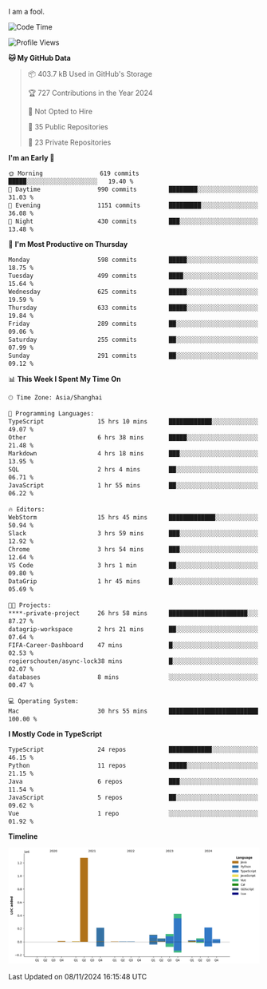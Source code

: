 I am a fool.

<!--START_SECTION:waka-->
![Code Time](http://img.shields.io/badge/Code%20Time-2%2C056%20hrs%2030%20mins-blue)

![Profile Views](http://img.shields.io/badge/Profile%20Views-0-blue)

**🐱 My GitHub Data** 

> 📦 403.7 kB Used in GitHub's Storage 
 > 
> 🏆 727 Contributions in the Year 2024
 > 
> 🚫 Not Opted to Hire
 > 
> 📜 35 Public Repositories 
 > 
> 🔑 23 Private Repositories 
 > 
**I'm an Early 🐤** 

```text
🌞 Morning                619 commits         █████░░░░░░░░░░░░░░░░░░░░   19.40 % 
🌆 Daytime                990 commits         ████████░░░░░░░░░░░░░░░░░   31.03 % 
🌃 Evening                1151 commits        █████████░░░░░░░░░░░░░░░░   36.08 % 
🌙 Night                  430 commits         ███░░░░░░░░░░░░░░░░░░░░░░   13.48 % 
```
📅 **I'm Most Productive on Thursday** 

```text
Monday                   598 commits         █████░░░░░░░░░░░░░░░░░░░░   18.75 % 
Tuesday                  499 commits         ████░░░░░░░░░░░░░░░░░░░░░   15.64 % 
Wednesday                625 commits         █████░░░░░░░░░░░░░░░░░░░░   19.59 % 
Thursday                 633 commits         █████░░░░░░░░░░░░░░░░░░░░   19.84 % 
Friday                   289 commits         ██░░░░░░░░░░░░░░░░░░░░░░░   09.06 % 
Saturday                 255 commits         ██░░░░░░░░░░░░░░░░░░░░░░░   07.99 % 
Sunday                   291 commits         ██░░░░░░░░░░░░░░░░░░░░░░░   09.12 % 
```


📊 **This Week I Spent My Time On** 

```text
🕑︎ Time Zone: Asia/Shanghai

💬 Programming Languages: 
TypeScript               15 hrs 10 mins      ████████████░░░░░░░░░░░░░   49.07 % 
Other                    6 hrs 38 mins       █████░░░░░░░░░░░░░░░░░░░░   21.48 % 
Markdown                 4 hrs 18 mins       ███░░░░░░░░░░░░░░░░░░░░░░   13.95 % 
SQL                      2 hrs 4 mins        ██░░░░░░░░░░░░░░░░░░░░░░░   06.71 % 
JavaScript               1 hr 55 mins        ██░░░░░░░░░░░░░░░░░░░░░░░   06.22 % 

🔥 Editors: 
WebStorm                 15 hrs 45 mins      █████████████░░░░░░░░░░░░   50.94 % 
Slack                    3 hrs 59 mins       ███░░░░░░░░░░░░░░░░░░░░░░   12.92 % 
Chrome                   3 hrs 54 mins       ███░░░░░░░░░░░░░░░░░░░░░░   12.64 % 
VS Code                  3 hrs 1 min         ██░░░░░░░░░░░░░░░░░░░░░░░   09.80 % 
DataGrip                 1 hr 45 mins        █░░░░░░░░░░░░░░░░░░░░░░░░   05.69 % 

🐱‍💻 Projects: 
****-private-project     26 hrs 58 mins      ██████████████████████░░░   87.27 % 
datagrip-workspace       2 hrs 21 mins       ██░░░░░░░░░░░░░░░░░░░░░░░   07.64 % 
FIFA-Career-Dashboard    47 mins             █░░░░░░░░░░░░░░░░░░░░░░░░   02.53 % 
rogierschouten/async-lock38 mins             █░░░░░░░░░░░░░░░░░░░░░░░░   02.07 % 
databases                8 mins              ░░░░░░░░░░░░░░░░░░░░░░░░░   00.47 % 

💻 Operating System: 
Mac                      30 hrs 55 mins      █████████████████████████   100.00 % 
```

**I Mostly Code in TypeScript** 

```text
TypeScript               24 repos            ████████████░░░░░░░░░░░░░   46.15 % 
Python                   11 repos            █████░░░░░░░░░░░░░░░░░░░░   21.15 % 
Java                     6 repos             ███░░░░░░░░░░░░░░░░░░░░░░   11.54 % 
JavaScript               5 repos             ██░░░░░░░░░░░░░░░░░░░░░░░   09.62 % 
Vue                      1 repo              ░░░░░░░░░░░░░░░░░░░░░░░░░   01.92 % 
```



**Timeline**

![Lines of Code chart](https://raw.githubusercontent.com/VeejaLiu/VeejaLiu/master/assets/bar_graph.png)


 Last Updated on 08/11/2024 16:15:48 UTC
<!--END_SECTION:waka-->
